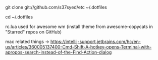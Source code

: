 git clone git://github.com/s37syed/etc ~/.dotfiles

cd ~/.dotfiles

rc.lua used for awesome wm (install theme from awesome-copycats in "Starred" repos on GitHub)

mac related things
-> https://intellij-support.jetbrains.com/hc/en-us/articles/360005137400-Cmd-Shift-A-hotkey-opens-Terminal-with-apropos-search-instead-of-the-Find-Action-dialog
